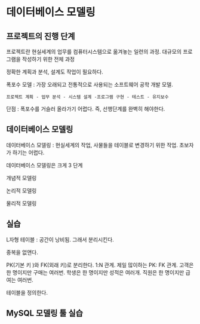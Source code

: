 # 데이터베이스 모델링

## 프로젝트의 진행 단계

프로젝트란 현실세계의 업무를  컴퓨터시스템으로 옮겨놓는 일련의 과정.
대규모의 프로그램을 작성하기 위한 전체 과정

정확한 계획과 분석, 설계도 작업이 필요하다.

폭포수 모델 : 가장 오래되고 전통적으로 사용되는 소프트웨어 공학 개발 모델.

    프로젝트 계획 - 업무 분석 - 시스템 설계 -프로그램 구현 - 테스트 - 유지보수

단점 : 폭포수를 거슬러 올라가기 어렵다. 즉, 선행단계를 완벽히 해야한다.

## 데이터베이스 모델링

데이터베이스 모델링 : 현실세계의 작업, 사물들을 테이블로 변경하기 위한 작업. 초보자가 하기는 어렵다. 

데이터베이스 모델링은 크게 3 단계

개념적 모델링

논리적 모델링

물리적 모델링

## 실습

L자형 테이블 : 공간이 낭비됨. 그래서 분리시킨다.

중복을 없앤다.

PK(기본 키 )와 FK(외래 키)로 분리한다. 1:N 관계. 제일 많이하는 PK: FK 관계. 고객은 한 명이지만 구매는 여러번. 학생은 한 명이지만 성적은 여러개. 직원은 한 명이지만 급여는 여러번.

테이블을 정의한다.

## MySQL 모델링 툴 실습